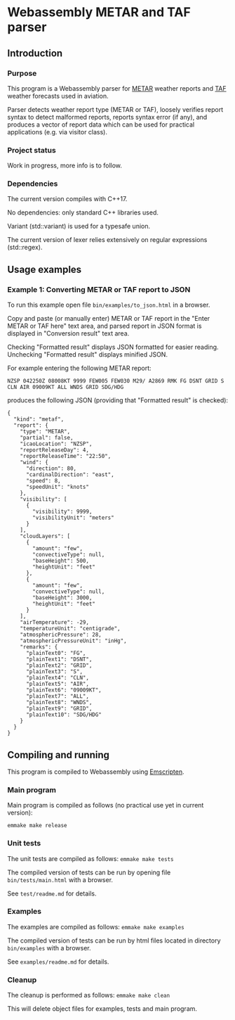 # Webassembly METAR and TAF parser

## Introduction

### Purpose

This program is a Webassembly parser for [METAR](https://en.wikipedia.org/wiki/METAR) weather reports and [TAF](https://en.wikipedia.org/wiki/Terminal_aerodrome_forecast) weather forecasts used in aviation.

Parser detects weather report type (METAR or TAF), loosely verifies report syntax to detect malformed reports, reports syntax error (if any), and produces a vector of report data which can be used for practical applications (e.g. via visitor class).

### Project status

Work in progress, more info is to follow.

### Dependencies

The current version compiles with C++17.

No dependencies: only standard C++ libraries used. 

Variant (std::variant) is used for a typesafe union. 

The current version of lexer relies extensively on regular expressions (std::regex).

## Usage examples

### Example 1: Converting METAR or TAF report to JSON

To run this example open file `bin/examples/to_json.html` in a browser.

Copy and paste (or manually enter) METAR or TAF report in the "Enter METAR or TAF here" text area, and parsed report in JSON format is displayed in "Conversion result" text area. 

Checking "Formatted result" displays JSON formatted for easier reading. Unchecking "Formatted result" displays minified JSON.

For example entering the following METAR report: 

    NZSP 042250Z 08008KT 9999 FEW005 FEW030 M29/ A2869 RMK FG DSNT GRID S CLN AIR 09009KT ALL WNDS GRID SDG/HDG

produces the following JSON (providing that "Formatted result" is checked):

    {
      "kind": "metaf",
      "report": {
        "type": "METAR",
        "partial": false,
        "icaoLocation": "NZSP",
        "reportReleaseDay": 4,
        "reportReleaseTime": "22:50",
        "wind": {
          "direction": 80,
          "cardinalDirection": "east",
          "speed": 8,
          "speedUnit": "knots"
        },
        "visibility": [
          {
            "visibility": 9999,
            "visibilityUnit": "meters"
          }
        ],
        "cloudLayers": [
          {
            "amount": "few",
            "convectiveType": null,
            "baseHeight": 500,
            "heightUnit": "feet"
          },
          {
            "amount": "few",
            "convectiveType": null,
            "baseHeight": 3000,
            "heightUnit": "feet"
          }
        ],
        "airTemperature": -29,
        "temperatureUnit": "centigrade",
        "atmosphericPressure": 28,
        "atmosphericPressureUnit": "inHg",
        "remarks": {
          "plainText0": "FG",
          "plainText1": "DSNT",
          "plainText2": "GRID",
          "plainText3": "S",
          "plainText4": "CLN",
          "plainText5": "AIR",
          "plainText6": "09009KT",
          "plainText7": "ALL",
          "plainText8": "WNDS",
          "plainText9": "GRID",
          "plainText10": "SDG/HDG"
        }
      }
    } 

## Compiling and running

This program is compiled to Webassembly using [Emscripten](http://emscripten.org/).

### Main program

Main program is compiled as follows (no practical use yet in current version):

    emmake make release

### Unit tests

The unit tests are compiled as follows: `emmake make tests`

The compiled version of tests can be run by opening file `bin/tests/main.html` with a browser.

See `test/readme.md` for details.

### Examples

The examples are compiled as follows: `emmake make examples`

The compiled version of tests can be run by html files located in directory `bin/examples` with a browser.

See `examples/readme.md` for details.

### Cleanup

The cleanup is performed as follows: `emmake make clean`

This will delete object files for examples, tests and main program.
